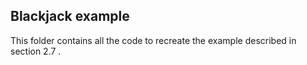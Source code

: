 ## Blackjack example
This folder contains all the code to recreate the example described in section 2.7 .



